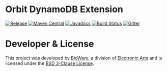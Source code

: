Orbit DynamoDB Extension
============
[![Release](https://img.shields.io/github/release/orbit/orbit-dynamodb.svg)](https://github.com/orbit/orbit-dynamodb/releases)
[![Maven Central](https://img.shields.io/maven-central/v/cloud.orbit/orbit-dynamodb.svg)](https://repo1.maven.org/maven2/cloud/orbit/orbit-dynamodb/)
[![Javadocs](https://img.shields.io/maven-central/v/cloud.orbit/orbit-dynamodb.svg?label=Javadocs)](http://www.javadoc.io/doc/cloud.orbit/orbit-dynamodb)
[![Build Status](https://img.shields.io/travis/orbit/orbit-dynamodb.svg)](https://travis-ci.org/orbit/orbit-dynamodb)
[![Gitter](https://img.shields.io/badge/style-Join_Chat-ff69b4.svg?style=flat&label=gitter)](https://gitter.im/orbit/orbit?utm_source=badge&utm_medium=badge&utm_campaign=pr-badge)

Developer & License
======
This project was developed by [BioWare](http://www.bioware.com), a division of [Electronic Arts](http://www.ea.com) and is licensed under the [BSD 3-Clause License](LICENSE).

